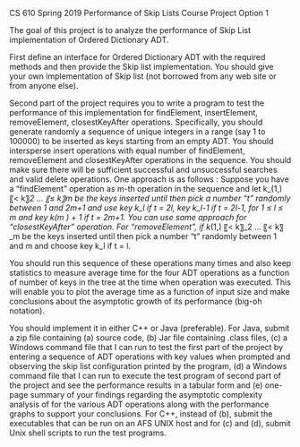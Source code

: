 CS 610 Spring 2019
Performance of Skip Lists
Course Project Option 1

The goal of this project is to analyze the performance of Skip List implementation of Ordered Dictionary ADT.

First define an interface for Ordered Dictionary ADT with the required methods and then provide the Skip list implementation.   You should give your own implementation of Skip list (not borrowed from any web site or from anyone else).

Second part of the project requires you to write a program to test the performance of this implementation for findElement, insertElement, removeElement, closestKeyAfter operations. Specifically, you should generate randomly a sequence of unique integers in a range (say 1 to 100000) to be inserted as keys starting from an empty ADT. You should intersperse insert operations with equal number of findElement, removeElement and closestKeyAfter operations in the sequence.  You should make sure there will be sufficient successful and unsuccessful searches and valid delete operations. One approach is as follows  : Suppose you have a “findElement” operation as m-th operation in the sequence and let k_(1,) 〖< k〗_2  …  〖≤ k〗_m be the keys inserted until then pick a number “t” randomly between 1 and 2m+1 and use key  k_l if t = 2l, key k_l-1 if t = 2l-1, for 1 ≤ l ≤ m and key k_(m ) + 1 if t = 2m+1. You can use same approach for “closestKeyAfter” operation. For “removeElement”, if k_(1,) 〖< k〗_2  …  〖< k〗_m be the keys inserted until then pick a number “t” randomly between 1 and m and choose key  k_l if t = l.

You should run this sequence of these operations many times and also keep statistics to measure average time for the four ADT operations as a function of number of keys in the tree at the time when operation was executed. This will enable you to plot the average time as a function of input size and make conclusions about the asymptotic growth of its performance (big-oh notation).

You should implement it in either C++ or Java (preferable). For Java, submit a zip file containing (a) source code, (b) Jar file containing .class files, (c) a Windows command file that I can run to test the first part of the project by entering a sequence of ADT operations with key values when prompted  and observing the skip list configuration printed by the program, (d) a Windows command file that I can run to execute the test program  of second part of the project and see the performance results in a tabular form and (e) one-page summary of your findings regarding the asymptotic complexity analysis of for the various ADT operations along with the performance graphs to support  your conclusions. For C++, instead of (b), submit the executables that can be run on an AFS UNIX host and for (c) and (d), submit Unix shell scripts to run the test programs.


